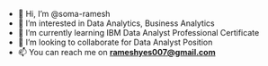 - 👋 Hi, I’m @soma-ramesh
- 👀 I’m interested in Data Analytics, Business Analytics
- 🌱 I’m currently learning IBM Data Analyst Professional Certificate
- 💞️ I’m looking to collaborate for Data Analyst Position
- 📫 You can reach me on **rameshyes007@gmail.com**

<!---
soma-ramesh/soma-ramesh is a ✨ special ✨ repository because its `README.md` (this file) appears on your GitHub profile.
You can click the Preview link to take a look at your changes.
--->
